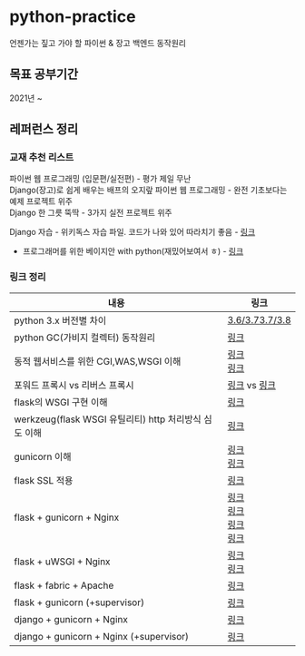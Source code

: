# python-practice
언젠가는 짚고 가야 할 파이썬 &amp; 장고 백엔드 동작원리

## 목표 공부기간
2021년 ~

## 레퍼런스 정리

### 교재 추천 리스트
파이썬 웹 프로그래밍 (입문편/실전편) - 평가 제일 무난  
Django(장고)로 쉽게 배우는 배프의 오지랖 파이썬 웹 프로그래밍 - 완전 기초보다는 예제 프로젝트 위주  
Django 한 그릇 뚝딱 - 3가지 실전 프로젝트 위주  

Django 자습 - 위키독스 자습 파일. 코드가 나와 있어 따라치기 좋음 - [링크](https://wikidocs.net/book/837)

+ 프로그래머를 위한 베이지안 with python(재밌어보여서 ㅎ) - [링크](https://ridibooks.com/books/754022885?_s=search&_q=%ED%8C%8C%EC%9D%B4%EC%8D%AC)

### 링크 정리
|내용|링크|
|---|---|
|python 3.x 버전별 차이|[3.6/3.7](https://docs.python.org/ko/3/whatsnew/3.7.html)[3.7/3.8](https://python.flowdas.com/whatsnew/3.8.html)|
|python GC(가비지 컬렉터) 동작원리|[링크](https://winterj.me/python-gc/)|
|동적 웹서비스를 위한 CGI,WAS,WSGI 이해|[링크](https://brownbears.tistory.com/350)<br>[링크](https://www.slideshare.net/SELOLEE/ss-126936404)|
|포워드 프록시 vs 리버스 프록시|[링크](https://www.lesstif.com/system-admin/forward-proxy-reverse-proxy-21430345.html) vs [링크](https://firework-ham.tistory.com/23)|
|flask의 WSGI 구현 이해|[링크](https://spoqa.github.io/2012/01/16/wsgi-and-flask.html)|
|werkzeug(flask WSGI 유틸리티) http 처리방식 심도 이해|[링크](https://spoqa.github.io/2012/05/07/about-flask-request.html)|
|gunicorn 이해|[링크](https://vsupalov.com/what-is-gunicorn/)<br> [링크](https://jaas.ai/gunicorn/trusty/1)|
|flask SSL 적용|[링크](http://mcchae.egloos.com/11143246)|
|flask + gunicorn + Nginx |[링크](https://velog.io/@yvvyoon/flask-nginx-gunicorn-1)<br>[링크](https://yumere.tistory.com/59)<br>[링크](https://blog.iolate.kr/259)<br>[링크](https://blog.naver.com/PostView.nhn?blogId=na_qa&logNo=221912986971)|
|flask + uWSGI + Nginx |[링크](https://medium.com/sunhyoups-story/flask-nginx-%EC%84%A4%EC%B9%98-%EB%B0%A9%EB%B2%95-258b979d2de3) <br> [링크](https://taetaetae.github.io/2018/07/01/simple-web-server-flask-nginx/)|
|flask + fabric + Apache |[링크](https://beomi.github.io/2017/10/17/Deploy-Flask-with-Fabric/)|
|flask + gunicorn (+supervisor) |[링크](http://egloos.zum.com/mcchae/v/11149241) |
|django + gunicorn + Nginx | [링크](https://wikidocs.net/6601)|
|django + gunicorn + Nginx (+supervisor)|[링크](https://yujuwon.tistory.com/entry/%EC%9A%B0%EB%B6%84%ED%88%AC%EC%97%90%EC%84%9C-Django%EC%99%80-gunicorn-supervisor-nginx-%EC%97%B0%EB%8F%99-%ED%95%98%EA%B8%B0)|

